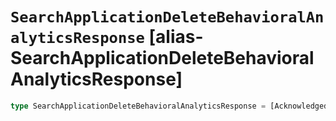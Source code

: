 # `SearchApplicationDeleteBehavioralAnalyticsResponse` [alias-SearchApplicationDeleteBehavioralAnalyticsResponse]
```typescript
type SearchApplicationDeleteBehavioralAnalyticsResponse = [AcknowledgedResponseBase](./AcknowledgedResponseBase.md);
```
